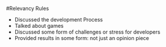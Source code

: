#Relevancy Rules

* Discussed the development Process
* Talked about games
* Discussed some form of challenges or stress for developers
* Provided results in some form: not just an opinion piece